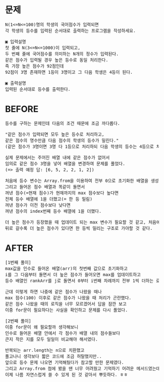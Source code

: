 # 문제

<pre>
N(1<=N<=100)명의 학생의 국어점수가 입력되면 
각 학생의 등수를 입력된 순서대로 출력하는 프로그램을 작성하세요.

▣ 입력설명
첫 줄에 N(3<=N<=1000)이 입력되고, 
두 번째 줄에 국어점수를 의미하는 N개의 정수가 입력된다. 
같은 점수가 입력될 경우 높은 등수로 동일 처리한다. 
즉 가장 높은 점수가 92점인데
92점이 3명 존재하면 1등이 3명이고 그 다음 학생은 4등이 된다.

▣ 출력설명
입력된 순서대로 등수를 출력한다.
</pre>

# BEFORE

<pre>
등수를 구하는 문제인데 다음의 조건 때문에 조금 까다롭다.

"같은 점수가 입력되면 모두 높은 등수로 처리하고, 
같은 점수의 명수만큼 다음 점수의 학생의 등수가 밀린다." 
(같은 점수가 3명이면 3명 다 1등으로 처리하되 다음 학생의 등수는 4등으로 처리하는 식)

실제 문제에서는 주어진 배열 내에 같은 점수가 없어서 
임의로 같은 점수 3명을 넣어 배열을 변경하여 문제를 풀었다.
(=> 출력 예정 답: [6, 5, 2, 2, 1, 2])

처음에 등수 변수는 Array.from을 이용하여 전부 0으로 초기화한 배열을 생성했다.
그리고 들어온 점수 배열과 똑같이 돌면서 
꺼낸 점수(=현재 점수)가 현재까지의 max 점수보다 높다면
전체 등수 배열에 1을 더했고(= 한 등 밀림)
꺼낸 점수가 이전 점수보다 낮다면
꺼낸 점수의 index번째 등수 배열에 1을 더했다.

더 높은 점수가 등장했을 때 업데이트 되는 max 변수가 필요할 것 같고, 처음에 등장하는 점수는 무조건 1등이되,
뒤로 갈수록 더 높은 점수가 있다면 한 등씩 밀리는 구조로 가야할 것 같다.
</pre>

# AFTER

<pre>
[1번째 풀이]
max값을 인수로 들어온 배열(arr)의 첫번째 값으로 초기화하고
i를 그 다음부터 돌면서 더 높은 점수가 들어오면 max를 업데이트하고
등수 배열인 rankArr를 j로 돌면서 0부터 i번째 차례까지 전부 1씩 더하는 로직으로 풀어보았다.

근데 이렇게 하면 나중에 같은 점수가 나왔을 때나 
max 점수(100) 이후로 같은 점수가 나왔을 때 처리가 곤란했다.
같은 점수 나왔을 때의 로직을 너무 모르겠어서 답을 잠깐 보고
이중 for문이 필요하다는 사실을 확인하고 문제를 다시 풀었다.

[2번째 풀이]
이중 for문이 왜 필요할까 생각해보니 
인수로 들어온 배열 안에서 각 점수가 배열 내의 점수들보다 
큰지 작은 지를 모두 일일이 비교해야 해서였다.

반복되는 arr.length는 n으로 치환했고
풀고나니 생각보다 짧은 코드에 조금 허탈했지만..
앞으로 등수 문제 나오면 기억해뒀다가 참고할 만한 문제였다.
그리고 Array.from 첨에 봤을 땐 너무 어려웠고 기억하기 어려운 메서드였는데 
이제 나름 자연스럽게 쓸 수 있게 된 것 같아서 뿌듯하다. ㅎㅎ

</pre>
